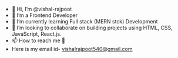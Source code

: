 - 👋 Hi, I’m @vishal-rajpoot
- 👀 I’m a Frontend Developer
- 🌱 I’m currently learning Full stack (MERN stck) Development
- 💞️ I’m looking to collaborate on building projects using HTML, CSS, JavaScript, React.js.
- 📫 How to reach me 📧
- Here is my email id- vishalrajpoot540@gmail.com

<!---
vishal-rajpoot/vishal-rajpoot is a ✨ special ✨ repository because its `README.md` (this file) appears on your GitHub profile.
You can click the Preview link to take a look at your changes.
--->
